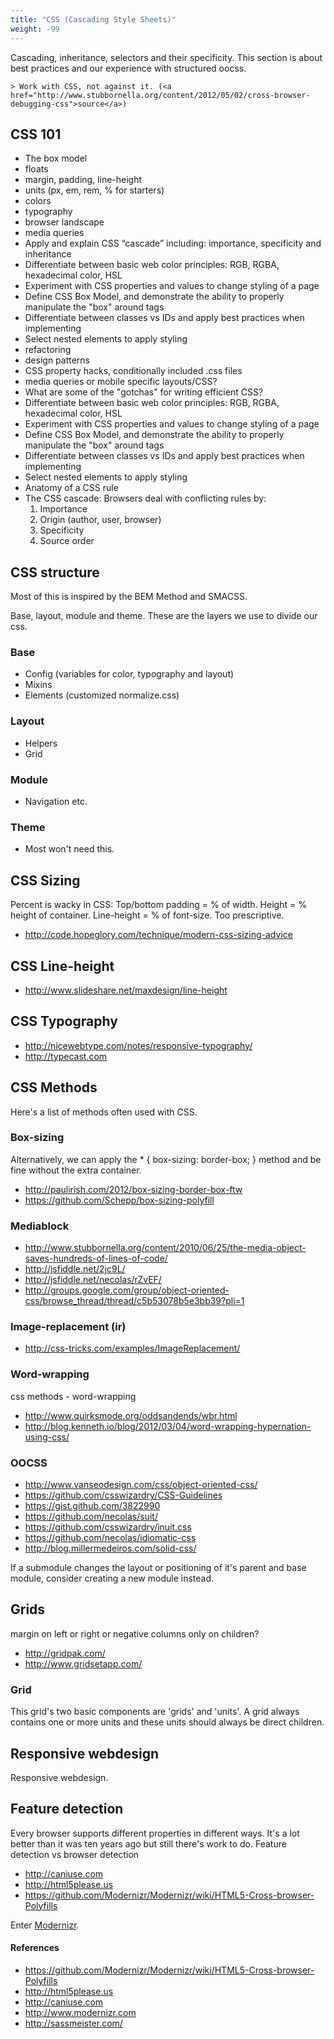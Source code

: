 ```yaml
---
title: "CSS (Cascading Style Sheets)"
weight: -99
---
```


Cascading, inheritance, selectors and their specificity. This section is about best practices and our experience with structured oocss.

	> Work with CSS, not against it. (<a href="http://www.stubbornella.org/content/2012/05/02/cross-browser-debugging-css">source</a>)

## CSS 101

- The box model
- floats
- margin, padding, line-height
- units (px, em, rem, % for starters)
- colors
- typography
- browser landscape
- media queries
- Apply and explain CSS “cascade” including: importance, specificity and inheritance
- Differentiate between basic web color principles: RGB, RGBA, hexadecimal color, HSL
- Experiment with CSS properties and values to change styling of a page
- Define CSS Box Model, and demonstrate the ability to properly manipulate the "box" around tags
- Differentiate between classes vs IDs and apply best practices when implementing
- Select nested elements to apply styling
- refactoring
- design patterns
- CSS property hacks, conditionally included .css files
- media queries or mobile specific layouts/CSS?
- What are some of the "gotchas" for writing efficient CSS?
- Differentiate between basic web color principles: RGB, RGBA, hexadecimal color, HSL
- Experiment with CSS properties and values to change styling of a page
- Define CSS Box Model, and demonstrate the ability to properly manipulate the "box" around tags
- Differentiate between classes vs IDs and apply best practices when implementing
- Select nested elements to apply styling
- Anatomy of a CSS rule
- The CSS cascade: Browsers deal with conflicting rules by:
	1. Importance
	2. Origin (author, user, browser)
	3. Specificity
	4. Source order

## CSS structure

Most of this is inspired by the BEM Method and SMACSS.

Base, layout, module and theme. These are the layers we use to divide our css.

### Base

- Config (variables for color, typography and layout)
- Mixins
- Elements (customized normalize.css)

### Layout

- Helpers
- Grid

### Module

- Navigation etc.

### Theme

- Most won't need this.

## CSS Sizing

Percent is wacky in CSS: Top/bottom padding = % of width. Height = % height of container. Line-height = % of font-size. Too prescriptive.
- http://code.hopeglory.com/technique/modern-css-sizing-advice

## CSS Line-height

- http://www.slideshare.net/maxdesign/line-height

## CSS Typography

- http://nicewebtype.com/notes/responsive-typography/
- http://typecast.com

## CSS Methods

Here's a list of methods often used with CSS.

### Box-sizing

Alternatively, we can apply the * { box-sizing: border-box; } method and be fine without the extra container.
- http://paulirish.com/2012/box-sizing-border-box-ftw
- https://github.com/Schepp/box-sizing-polyfill

### Mediablock

- http://www.stubbornella.org/content/2010/06/25/the-media-object-saves-hundreds-of-lines-of-code/
- http://jsfiddle.net/2jc9L/
- http://jsfiddle.net/necolas/rZvEF/
- http://groups.google.com/group/object-oriented-css/browse_thread/thread/c5b53078b5e3bb39?pli=1

### Image-replacement (ir)

- http://css-tricks.com/examples/ImageReplacement/

### Word-wrapping

css methods - word-wrapping
- http://www.quirksmode.org/oddsandends/wbr.html
- http://blog.kenneth.io/blog/2012/03/04/word-wrapping-hypernation-using-css/

### OOCSS
- http://www.vanseodesign.com/css/object-oriented-css/
- https://github.com/csswizardry/CSS-Guidelines
- https://gist.github.com/3822990
- https://github.com/necolas/suit/
- https://github.com/csswizardry/inuit.css
- https://github.com/necolas/idiomatic-css
- http://blog.millermedeiros.com/solid-css/

If a submodule changes the layout or positioning of it's parent and base module, consider creating a new module instead.

## Grids

margin on left or right or negative columns only on children?

- http://gridpak.com/
- http://www.gridsetapp.com/

### Grid

This grid's two basic components are 'grids' and 'units'. A grid always contains one or more units and these units should always be direct children.

## Responsive webdesign

Responsive webdesign.

## Feature detection

Every browser supports different properties in different ways. It's a lot better than it was ten years ago but still there's work to do.
Feature detection vs browser detection

- http://caniuse.com
- http://html5please.us
- https://github.com/Modernizr/Modernizr/wiki/HTML5-Cross-browser-Polyfills

Enter [Modernizr](http://www.modernizr.com).

#### References

- https://github.com/Modernizr/Modernizr/wiki/HTML5-Cross-browser-Polyfills
- http://html5please.us
- http://caniuse.com
- http://www.modernizr.com
- http://sassmeister.com/
